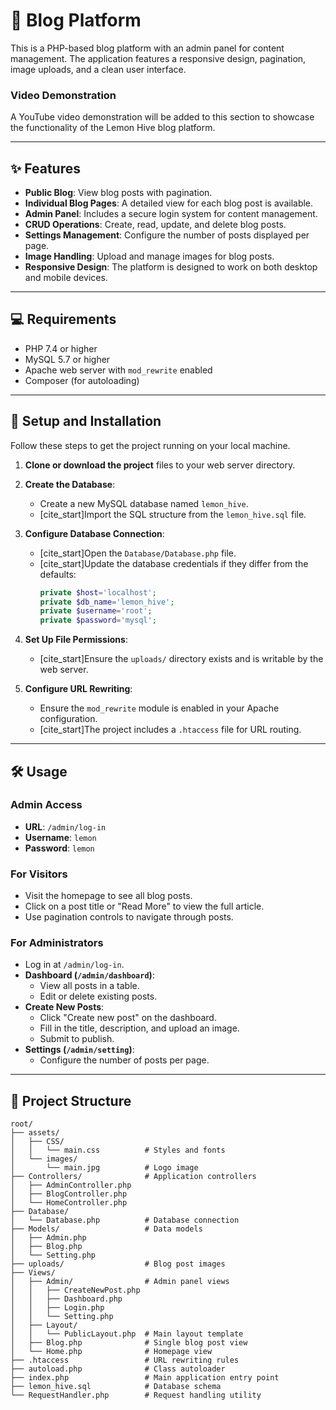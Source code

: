 # 📝 Blog Platform

This is a PHP-based blog platform with an admin panel for content management. The application features a responsive design, pagination, image uploads, and a clean user interface.

### Video Demonstration
A YouTube video demonstration will be added to this section to showcase the functionality of the Lemon Hive blog platform.

---
## ✨ Features

* **Public Blog**: View blog posts with pagination.
* **Individual Blog Pages**: A detailed view for each blog post is available.
* **Admin Panel**: Includes a secure login system for content management.
* **CRUD Operations**: Create, read, update, and delete blog posts.
* **Settings Management**: Configure the number of posts displayed per page.
* **Image Handling**: Upload and manage images for blog posts.
* **Responsive Design**: The platform is designed to work on both desktop and mobile devices.

---
## 💻 Requirements

* PHP 7.4 or higher
* MySQL 5.7 or higher
* Apache web server with `mod_rewrite` enabled
* Composer (for autoloading)

---
## 🚀 Setup and Installation

Follow these steps to get the project running on your local machine.

1.  **Clone or download the project** files to your web server directory.

2.  **Create the Database**:
    * Create a new MySQL database named `lemon_hive`.
    * [cite_start]Import the SQL structure from the `lemon_hive.sql` file. 

3.  **Configure Database Connection**:
    * [cite_start]Open the `Database/Database.php` file. 
    * [cite_start]Update the database credentials if they differ from the defaults: 
        ```php
        private $host='localhost';
        private $db_name='lemon_hive';
        private $username='root';
        private $password='mysql';
        ```

4.  **Set Up File Permissions**:
    * [cite_start]Ensure the `uploads/` directory exists and is writable by the web server. 

5.  **Configure URL Rewriting**:
    * Ensure the `mod_rewrite` module is enabled in your Apache configuration.
    * [cite_start]The project includes a `.htaccess` file for URL routing. 

---
## 🛠️ Usage

### Admin Access
* **URL**: `/admin/log-in`
* **Username**: `lemon`
* **Password**: `lemon`

### For Visitors
* Visit the homepage to see all blog posts.
* Click on a post title or "Read More" to view the full article.
* Use pagination controls to navigate through posts.

### For Administrators
* Log in at `/admin/log-in`.
* **Dashboard (`/admin/dashboard`)**:
    * View all posts in a table.
    * Edit or delete existing posts.
* **Create New Posts**:
    * Click "Create new post" on the dashboard.
    * Fill in the title, description, and upload an image.
    * Submit to publish.
* **Settings (`/admin/setting`)**:
    * Configure the number of posts per page.

---
## 📂 Project Structure
```text
root/
├── assets/
│   ├── CSS/
│   │   └── main.css          # Styles and fonts
│   └── images/
│       └── main.jpg          # Logo image
├── Controllers/              # Application controllers
│   ├── AdminController.php
│   ├── BlogController.php
│   └── HomeController.php
├── Database/
│   └── Database.php          # Database connection
├── Models/                   # Data models
│   ├── Admin.php
│   ├── Blog.php
│   └── Setting.php
├── uploads/                  # Blog post images
├── Views/
│   ├── Admin/                # Admin panel views
│   │   ├── CreateNewPost.php
│   │   ├── Dashboard.php
│   │   ├── Login.php
│   │   └── Setting.php
│   ├── Layout/
│   │   └── PublicLayout.php  # Main layout template
│   ├── Blog.php              # Single blog post view
│   └── Home.php              # Homepage view
├── .htaccess                 # URL rewriting rules
├── autoload.php              # Class autoloader
├── index.php                 # Main application entry point
├── lemon_hive.sql            # Database schema
└── RequestHandler.php        # Request handling utility